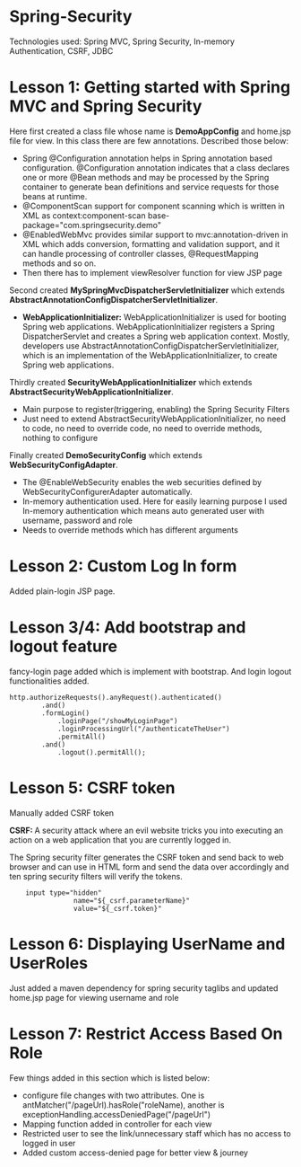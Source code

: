 # Spring-Security
Technologies used: Spring MVC, Spring Security, In-memory Authentication, CSRF, JDBC

# Lesson 1: Getting started with Spring MVC and Spring Security
<body>
Here first created a class file whose name is <b>DemoAppConfig</b> and home.jsp file for view. In this class there are few annotations. Described those below:
	<ul>
		<li>Spring @Configuration annotation helps in Spring annotation based configuration. @Configuration annotation indicates that a class declares one or more @Bean methods and may be processed by the Spring container to generate bean definitions and service requests for those beans at runtime.</li>
		<li>@ComponentScan support for component scanning which is written in XML as context:component-scan base-package="com.springsecurity.demo" </li>
		<li>@EnabledWebMvc provides similar support to mvc:annotation-driven in XML which adds conversion, formatting and validation support, and it can handle processing of controller classes, @RequestMapping methods and so on.</li>
		<li>Then there has to implement viewResolver function for view JSP page</li>
	</ul>

Second created <b>MySpringMvcDispatcherServletInitializer</b> which extends <b>AbstractAnnotationConfigDispatcherServletInitializer</b>.
	<ul>
		<li><b>WebApplicationInitializer:</b> WebApplicationInitializer is used for booting Spring web applications. WebApplicationInitializer registers a Spring DispatcherServlet and creates a Spring web application context. Mostly, developers use AbstractAnnotationConfigDispatcherServletInitializer, which is an implementation of the WebApplicationInitializer, to create Spring web applications.</li>
	</ul>
Thirdly created <b>SecurityWebApplicationInitializer</b> which extends <b>AbstractSecurityWebApplicationInitializer</b>.
	<ul>
		<li>Main purpose to register(triggering, enabling) the Spring Security Filters</li>
		<li>Just need to extend AbstractSecurityWebApplicationInitializer, no need to code, no need to override code, no need to override methods, nothing to configure</li>
	</ul>
Finally created <b>DemoSecurityConfig</b> which extends <b>WebSecurityConfigAdapter</b>.
	<ul>
		<li>The @EnableWebSecurity enables the web securities defined by WebSecurityConfigurerAdapter automatically. </li>
		<li>In-memory authentication used. Here for easily learning purpose I used In-memory authentication which means auto generated user with username, password and role</li>
		<li>Needs to override methods which has different arguments</li>
	</ul>
</bod>

# Lesson 2: Custom Log In form

<body>
Added plain-login JSP page.
</body>

# Lesson 3/4: Add bootstrap and logout feature

<body>
	fancy-login page added which is implement with bootstrap. And login logout functionalities added.
		
	http.authorizeRequests().anyRequest().authenticated()
			.and()
			.formLogin()
				.loginPage("/showMyLoginPage")
				.loginProcessingUrl("/authenticateTheUser")
				.permitAll()
			.and()
				.logout().permitAll();
	
	
</body>

# Lesson 5: CSRF token
<body>
	Manually added CSRF token
	<p><b>CSRF: </b> A security attack where an evil website tricks you into executing an action on a web application that you are currently logged in.</p>
	<p>The Spring security filter generates the CSRF token and send back to web browser and can use in HTML form and send the data over accordingly and ten spring security filters will verify the tokens.</p>

		input type="hidden"
					name="${_csrf.parameterName}"
					value="${_csrf.token}"
</body>


# Lesson 6: Displaying UserName and UserRoles
<body>
	<p>Just added a maven dependency for spring security taglibs and updated home.jsp page for viewing username and role</p>
</body>

# Lesson 7: Restrict Access Based On Role
<body>
	<p>Few things added in this section which is listed below: </p>
	<ul>
		<li>configure file changes with two attributes. One is antMatcher("/pageUrl).hasRole("roleName), another is  exceptionHandling.accessDeniedPage("/pageUrl")</li>
		<li>Mapping function added in controller for each view</li>
		<li>Restricted user to see the link/unnecessary staff which has no access to logged in user</li>
		<li>Added custom access-denied page for better view & journey</li>
</ul>
</body>